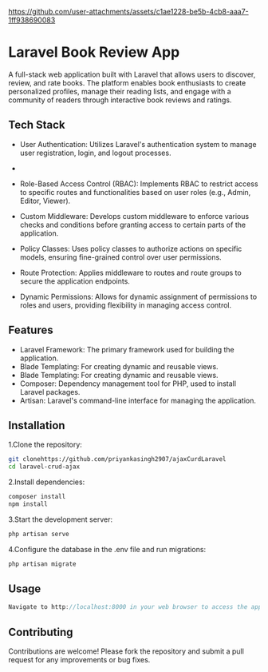 
https://github.com/user-attachments/assets/c1ae1228-be5b-4cb8-aaa7-1ff938690083




# Laravel Book Review App

A full-stack web application built with Laravel that allows users to discover, review, and rate books. The platform enables book enthusiasts to create personalized profiles, manage their reading lists, and engage with a community of readers through interactive book reviews and ratings.
## Tech Stack

- User Authentication: Utilizes Laravel's authentication system to manage user registration, login, and logout processes.
- 
- Role-Based Access Control (RBAC): Implements RBAC to restrict access to specific routes and functionalities based on user roles (e.g., Admin, Editor, Viewer).
  
- Custom Middleware: Develops custom middleware to enforce various checks and conditions before granting access to certain parts of the application.
  
- Policy Classes: Uses policy classes to authorize actions on specific models, ensuring fine-grained control over user permissions.
  
- Route Protection: Applies middleware to routes and route groups to secure the application endpoints.
  
- Dynamic Permissions: Allows for dynamic assignment of permissions to roles and users, providing flexibility in managing access control.
## Features

- Laravel Framework: The primary framework used for building the application.
- Blade Templating: For creating dynamic and reusable views.
- Blade Templating: For creating dynamic and reusable views.
-  Composer: Dependency management tool for PHP, used to install Laravel packages.
-  Artisan: Laravel's command-line interface for managing the application.

## Installation

1.Clone the repository:

```bash
git clonehttps://github.com/priyankasingh2907/ajaxCurdLaravel
cd laravel-crud-ajax
```
  2.Install dependencies:
  ```bash
  composer install
npm install
  ```

   3.Start the development server:
 ```bash 
php artisan serve
 ```
4.Configure the database in the .env file and run migrations:
 ```bash 
 php artisan migrate
  ```
## Usage

```javascript
Navigate to http://localhost:8000 in your web browser to access the application. Use the intuitive interface to create, read, update, and delete records dynamically without page reloads.
```

## Contributing

Contributions are welcome! Please fork the repository and submit a pull request for any improvements or bug fixes.
